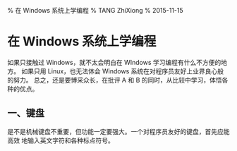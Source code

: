 % 在 Windows 系统上学编程
% TANG ZhiXiong
% 2015-11-15

在 Windows 系统上学编程
=======================

如果只接触过 Windows，就不太会明白在 WIndows 学习编程有什么不方便的地方。
如果只用 Linux，也无法体会 Windows 系统在对程序员友好上业界良心般的努力。
总之，还是要博采众长，在批评 A 和 B 的同时，从比较中学习，体悟各种的优点。

一、键盘
--------

是不是机械键盘不重要，但功能一定要强大。一个对程序员友好的键盘，首先应能高效
地输入英文字符和各种标点符号。